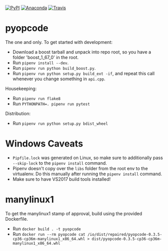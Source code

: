 [![PyPI](https://badge.fury.io/py/pyopcode.svg)](https://badge.fury.io/py/pyopcode) [![Anaconda](https://anaconda.org/conda-forge/pyopcode/badges/version.svg)](https://anaconda.org/conda-forge/pyopcode/) [![Travis](https://travis-ci.org/ClinicalGraphics/pyopcode.svg?branch=master)](https://travis-ci.org/ClinicalGraphics/pyopcode/)

# pyopcode

The one and only. To get started with development:

* Download a boost tarball and unpack into repo root, so you have a folder 'boost_1_67_0' in the root.
* Run `pipenv install --dev`.
* Run `pipenv run python build_boost.py`.
* Run `pipenv run python setup.py build_ext -if`, and repeat this call whenever you change something in `api.cpp`.

Housekeeping:

* Run `pipenv run flake8`
* Run `PYTHONPATH=. pipenv run pytest`

Distribution:

* Run `pipenv run python setup.py bdist_wheel`

# Windows Caveats

* `Pipfile.lock` was generated on Linux, so make sure to additionally pass `--skip-lock` to the `pipenv install` command.
* Pipenv doesn't copy over the `libs` folder from the root env to the virtualenv. Do this manually after running the `pipenv install` command.
* Make sure to have VS2017 build tools installed!

# manylinux1

To get the manylinux1 stamp of approval, build using the provided Dockerfile.

* Run `docker build . -t pyopcode`
* Run `docker run --rm pyopcode cat /io/dist/repaired/pyopcode-0.3.5-cp36-cp36m-manylinux1_x86_64.whl > dist/pyopcode-0.3.5-cp36-cp36m-manylinux1_x86_64.whl`
